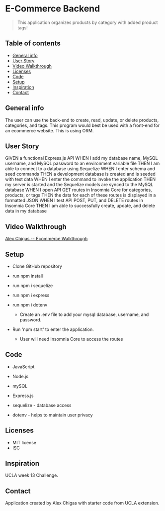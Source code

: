 # E-Commerce Backend
> This application organizes products by category with added product tags!

## Table of contents
* [General info](#general-info)
* [User Story](#user_story)
* [Video Walkthrough](#video_walkthrough)
* [Licenses](#licenses)
* [Code](#code)
* [Setup](#setup)
* [Inspiration](#inspiration)
* [Contact](#contact)

## General info
The user can use the back-end to create, read, update, or delete products, categories, and tags. This program would best be used with a front-end for an ecommerce website. This is using ORM.

## User Story
GIVEN a functional Express.js API
WHEN I add my database name, MySQL username, and MySQL password to an environment variable file
THEN I am able to connect to a database using Sequelize
WHEN I enter schema and seed commands
THEN a development database is created and is seeded with test data
WHEN I enter the command to invoke the application
THEN my server is started and the Sequelize models are synced to the MySQL database
WHEN I open API GET routes in Insomnia Core for categories, products, or tags
THEN the data for each of these routes is displayed in a formatted JSON
WHEN I test API POST, PUT, and DELETE routes in Insomnia Core
THEN I am able to successfully create, update, and delete data in my database

## Video Walkthrough 
[Alex Chigas -- Ecommerce Walkthrough]()

## Setup
* Clone GitHub repository 
* run npm install
* run npm i sequelize
* run npm i express
* run npm i dotenv
    * Create an .env file to add your mysql database, username, and password. 

* Run 'npm start' to enter the application.
    * User will need Insomnia Core to access the routes

## Code
* JavaScript
* Node.js
* mySQL
* Express.js

* sequelize - database access
* dotenv - helps to maintain user privacy

## Licenses
* MIT license
* ISC

## Inspiration
UCLA week 13 Challenge. 

## Contact
Application created by Alex Chigas with starter code from UCLA extension. 